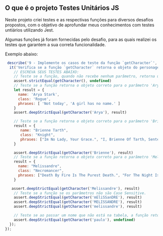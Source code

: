 ## O que é o projeto Testes Unitários JS

Neste projeto criei testes e as respectivas funções para diversos desafios propostos, com o objetivo de aprofundar meus conhecimentos com testes untiários utilizando Jest.

Algumas funções já foram fornecidas pelo desafio, para as quais realizei os testes que garantem a sua correta funcionalidade.

Exemplo abaixo:

```javascript
 describe('9 - Implemente os casos de teste da função `getCharacter`', () => {
  it('Verifica se a função `getCharacter` retorna o objeto do personagem corretamente.', () => {
    // ESCREVA SEUS TESTES ABAIXO:
    // Teste se a função, quando não recebe nenhum parâmetro, retorna undefined.
    assert.strictEqual(getCharacter(), undefined)
    // Teste se a função retorna o objeto correto para o parâmetro 'Arya',
    let result = {
      name: 'Arya Stark',
      class: 'Rogue',
      phrases: [ 'Not today', 'A girl has no name.' ]
    }
    assert.deepStrictEqual(getCharacter('Arya'), result)

    // Teste se a função retorna o objeto correto para o parâmetro 'Brienne',
    result = {
       name: "Brienne Tarth",
       class: "Knight",
       phrases: ["Im No Lady, Your Grace.", "I, Brienne Of Tarth, Sentence You To Die."]
    }

    assert.deepStrictEqual(getCharacter('Brienne'), result)
    // Teste se a função retorna o objeto correto para o parâmetro 'Melissandre',
    result = {
      name: "Melissandre",
      class: "Necromancer",
      phrases: ["Death By Fire Is The Purest Death.", "For The Night Is Dark And Full Of Terrors."]
    }

   assert.deepStrictEqual(getCharacter('Melissandre'), result)
    // Teste se a função se os parâmetros não são Case Sensitive.
    assert.deepStrictEqual(getCharacter('mEliSSanDRE'), result)
    assert.deepStrictEqual(getCharacter('MELISSANDRE'), result)
    assert.deepStrictEqual(getCharacter('melissandre'), result)

    // Teste se ao passar um nome que não está na tabela, a função retorna undefined.
    assert.deepStrictEqual(getCharacter('paulo'), undefined)
  });
});
```